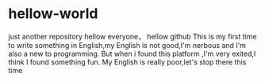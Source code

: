# hellow-world
just another repository
hellow everyone， hellow github
This is my first time to write something in English,my English is not good,I'm nerbous
and I'm also a new to programming.
But when i found this  platform ,I'm very exited,I think I found something fun.
My English is really poor,let's stop there this time
